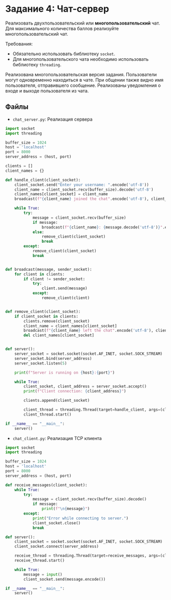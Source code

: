 # Задание 4: Чат-сервер

Реализовать двухпользовательский или **многопользовательский** чат. Для максимального количества баллов реализуйте многопользовательский чат.  

Требования:  
- Обязательно использовать библиотеку `socket`.
- Для многопользовательского чата необходимо использовать библиотеку `threading`.

Реализована многопользовательская версия задания. Пользователи могут одновременно находиться в чате. При общении также видно имя пользователя, отправившего сообщение. Реализованы уведомления о входе и выходе пользователя из чата. 

## Файлы
- `chat_server.py`: Реализация сервера
```python
import socket
import threading

buffer_size = 1024
host = 'localhost'
port = 8000
server_address = (host, port)

clients = []
client_names = {}

def handle_client(client_socket):
    client_socket.send("Enter your username: ".encode('utf-8'))
    client_name = client_socket.recv(buffer_size).decode('utf-8')
    client_names[client_socket] = client_name
    broadcast(f"{client_name} joined the chat".encode('utf-8'), client_socket)

    while True:
        try:
            message = client_socket.recv(buffer_size)
            if message:
                broadcast(f"{client_name}: {message.decode('utf-8')}".encode('utf-8'), client_socket)
            else:
                remove_client(client_socket)
                break
        except:
            remove_client(client_socket)
            break


def broadcast(message, sender_socket):
    for client in clients:
        if client != sender_socket:
            try:
                client.send(message)
            except:
                remove_client(client)


def remove_client(client_socket):
    if client_socket in clients:
        clients.remove(client_socket)
        client_name = client_names[client_socket]
        broadcast(f"{client_name} left the chat".encode('utf-8'), client_socket)
        del client_names[client_socket]


def server():
    server_socket = socket.socket(socket.AF_INET, socket.SOCK_STREAM)
    server_socket.bind(server_address)
    server_socket.listen(5)

    print(f"Server is running on {host}:{port}")

    while True:
        client_socket, client_address = server_socket.accept()
        print(f"Client connection: {client_address}")

        clients.append(client_socket)

        client_thread = threading.Thread(target=handle_client, args=(client_socket,))
        client_thread.start()

if __name__ == "__main__":
    server()
```

- `chat_client.py`: Реализация TCP клиента
```python
import socket
import threading

buffer_size = 1024
host = 'localhost'
port = 8000
server_address = (host, port)

def receive_messages(client_socket):
    while True:
        try:
            message = client_socket.recv(buffer_size).decode()
            if message:
                print(f"\n{message}")
        except:
            print("Error while connecting to server.")
            client_socket.close()
            break

def server():
    client_socket = socket.socket(socket.AF_INET, socket.SOCK_STREAM)
    client_socket.connect(server_address)

    receive_thread = threading.Thread(target=receive_messages, args=(client_socket,))
    receive_thread.start()

    while True:
        message = input()
        client_socket.send(message.encode())

if __name__ == "__main__":
    server()
```
